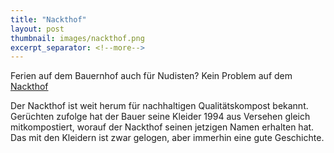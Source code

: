 ```yaml
---
title: "Nackthof"
layout: post
thumbnail: images/nackthof.png
excerpt_separator: <!--more-->
---
```


Ferien auf dem Bauernhof auch für Nudisten? Kein Problem auf dem [Nackthof](https://s.geo.admin.ch/t0x0y21thlu5)

Der Nackthof ist weit herum für nachhaltigen Qualitätskompost bekannt. Gerüchten zufolge hat der Bauer seine Kleider 1994 aus Versehen gleich mitkompostiert, worauf der Nackthof seinen jetzigen Namen erhalten hat. Das mit den Kleidern ist zwar gelogen, aber immerhin eine gute Geschichte.

<!--more-->
